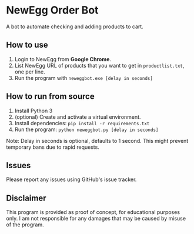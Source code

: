 # NewEgg Order Bot

A bot to automate checking and adding products to cart.

## How to use

1. Login to NewEgg from **Google Chrome**.
2. List NewEgg URL of products that you want to get in `productlist.txt`, one per line.
3. Run the program with `neweggbot.exe [delay in seconds]`

## How to run from source

1. Install Python 3
2. (optional) Create and activate a virtual environment.
3. Install dependencies: `pip install -r requirements.txt`
4. Run the program: `python neweggbot.py [delay in seconds]`

Note: Delay in seconds is optional, defaults to 1 second. This might prevent temporary bans due to rapid requests.

## Issues

Please report any issues using GitHub's issue tracker.

## Disclaimer

This program is provided as proof of concept, for educational purposes only. I am not responsible for any damages that may be caused by misuse of the program.
